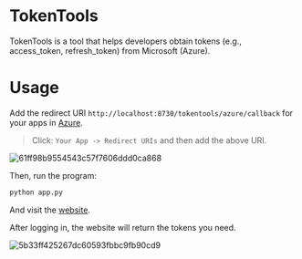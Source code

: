 # TokenTools
TokenTools is a tool that helps developers obtain tokens (e.g., access_token, refresh_token) from Microsoft (Azure).

# Usage
Add the redirect URI `http://localhost:8730/tokentools/azure/callback` for your apps in [Azure](https://portal.azure.com/#view/Microsoft_AAD_RegisteredApps/ApplicationsListBlade).
> Click: `Your App -> Redirect URIs` and then add the above URI.

![61ff98b9554543c57f7606ddd0ca868](https://github.com/user-attachments/assets/a23c2edb-8e4a-4f1e-b578-3100d0270bd3)

Then, run the program:
```bash
python app.py
```

And visit the [website](http://localhost:8730/tokentools/azure).

After logging in, the website will return the tokens you need.

![5b33ff425267dc60593fbbc9fb90cd9](https://github.com/user-attachments/assets/c5a8096e-81e2-47fd-af41-0f1d49da30d2)
